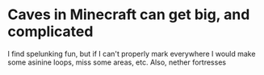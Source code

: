 
# Caves in Minecraft can get big, and complicated
I find spelunking fun, but if I can't properly mark everywhere I would make
    some asinine loops, miss some areas, etc. Also, nether fortresses

